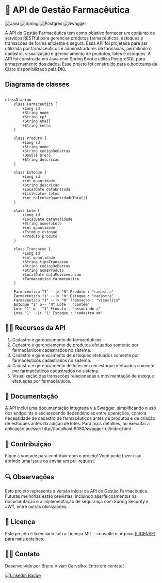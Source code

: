 # 💊 API de Gestão Farmacêutica

![Java](https://img.shields.io/badge/java-%23ED8B00.svg?style=for-the-badge&logo=openjdk&logoColor=white) ![Spring](https://img.shields.io/badge/spring-%236DB33F.svg?style=for-the-badge&logo=spring&logoColor=white) ![Postgres](https://img.shields.io/badge/postgres-%23316192.svg?style=for-the-badge&logo=postgresql&logoColor=white) ![Swagger](https://img.shields.io/badge/-Swagger-%23Clojure?style=for-the-badge&logo=swagger&logoColor=white)

A API de Gestão Farmacêutica tem como objetivo fornecer um conjunto de serviços RESTful para gerenciar produtos farmacêuticos, estoques e transações de forma eficiente e segura. 
Essa API foi projetada para ser utilizada por farmacêuticos e administradores de farmácias, permitindo o cadastro, visualização e gerenciamento de produtos, lotes e estoques. 
A API foi construída em Java com Spring Boot e utiliza PostgreSQL para armazenamento dos dados. Esse projeto foi construído para o bootcamp da Claro disponibilizado pela DIO. 
  

## Diagrama de classes
``` mermaid

classDiagram
    class Farmaceutico {
        +Long id
        +String nome
        +String cpf
        +String email
        +String senha
    }

    class Produto {
        +Long id
        +String nome
        +String codigoDeBarras
        +Double preco
        +String descricao
    }

    class Estoque {
        +Long id
        +int quantidade
        +String descricao
        +LocalDate dataEntrada
        +List<Lote> lotes
        +int calcularQuantidadeTotal()
    }

    class Lote {
        +Long id
        +LocalDate dataValidade
        +String numeroLote
        +int quantidade
        +Estoque estoque
        +Produto produto
    }

    class Transacao {
        +Long id
        +int quantidade
        +String tipoTransacao
        +String codigoDeBarras
        +String nomeProduto
        +LocalDate dataMovimentacao
        +Farmaceutico farmaceutico
    }

    Farmaceutico "1" --|> "N" Produto : "cadastra"
    Farmaceutico "1" --|> "N" Estoque : "cadastra"
    Farmaceutico "1" --|> "N" Transacao : "visualiza"
    Estoque "1" o-- "N" Lote : "contém"
    Lote "1" o-- "1" Produto : "associado a"
    Lote "1" --|> "1" Estoque : "cadastra em"

```
## 🧑‍⚕️ Recursos da API

1. Cadastro e gerenciamento de farmacêuticos.
2. Cadastro e gerenciamento de produtos efetuados somente por farmacêuticos cadastrados no sistema.
3. Cadastro e gerenciamento de estoques efetuados somente por farmacêuticos cadastrados no sistema.
4. Cadastro e gerenciamento de lotes em um estoque efetuados somente por farmacêuticos cadastrados no sistema.
5. Visualização das transações relacionadas a movimentação de estoque efetuadas por farmacêuticos.
   
## 📙 Documentação

A API inclui uma documentação integrada via Swagger, simplificando o uso dos endpoints e esclarecendo dependências entre operações, 
como a necessidade de cadastro de farmacêuticos antes de produtos e de criação de estoques antes da adição de lotes. Para mais detalhes, ao executar a aplicação acesse:
http://localhost:8080/swagger-ui/index.html

## 🤝 Contribuição

Fique à vontade para contribuir com o projeto! Você pode fazer isso abrindo uma issue ou enviar um pull request.

## 🔍 Observações

Este projeto representa a versão inicial da API de Gestão Farmacêutica. Futuras melhorias estão previstas, 
incluindo aperfeiçoamentos na documentação e a implementação de segurança com Spring Security e JWT, entre outras otimizações.

## 📝 Licença

Este projeto é licenciado sob a Licença MIT - consulte o arquivo <a href="https://github.com/BrunnoCarvalho/farmacia-api-2024/blob/main/LICENSE.md">(LICENSE)</a> para mais detalhes.

## 🧑‍💻 Contato

Desenvolvido por Bruno Vivian Carvalho. Entre em contato! 

[![Linkedin Badge](https://img.shields.io/badge/-Bruno-blue?style=flat-square&logo=Linkedin&logoColor=white&link=https://www.linkedin.com/in/bvcarvalho/)](https://www.linkedin.com/in/bvcarvalho/)
